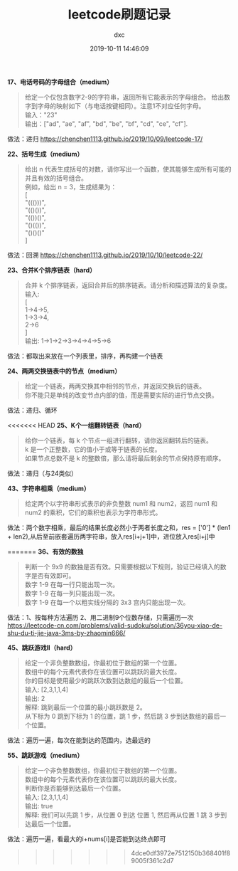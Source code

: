 ﻿---
layout:     post
title:      "leetcode刷题记录"
date:       2019-10-11 14:46:09
author:     "dxc"
header-img: "img/post-bg-rwd.jpg"
tags:
    - 刷题
---

**17、电话号码的字母组合（medium）**  
> 给定一个仅包含数字2-9的字符串，返回所有它能表示的字母组合。
给出数字到字母的映射如下（与电话按键相同）。注意1不对应任何字母。  
输入："23"   
输出：["ad", "ae", "af", "bd", "be", "bf", "cd", "ce", "cf"].   

做法：递归
<https://chenchen1113.github.io/2019/10/09/leetcode-17/>

**22、括号生成（medium）**  
> 给出 n 代表生成括号的对数，请你写出一个函数，使其能够生成所有可能的并且有效的括号组合。   
例如，给出 n = 3，生成结果为：   
[   
  "((()))",   
  "(()())",   
  "(())()",   
  "()(())",   
  "()()()"   
]   

做法：回溯
<https://chenchen1113.github.io/2019/10/10/leetcode-22/>

**23、合并K个排序链表（hard）**  
> 合并 k 个排序链表，返回合并后的排序链表。请分析和描述算法的复杂度。   
输入:   
[  
  1->4->5,  
  1->3->4,  
  2->6  
]  
输出: 1->1->2->3->4->4->5->6  

做法：都取出来放在一个列表里，排序，再构建一个链表

**24、两两交换链表中的节点（medium）**  
> 给定一个链表，两两交换其中相邻的节点，并返回交换后的链表。  
你不能只是单纯的改变节点内部的值，而是需要实际的进行节点交换。  

做法：递归、循环  

<<<<<<< HEAD
**25、K个一组翻转链表（hard）**  
> 给你一个链表，每 k 个节点一组进行翻转，请你返回翻转后的链表。  
k 是一个正整数，它的值小于或等于链表的长度。  
如果节点总数不是 k 的整数倍，那么请将最后剩余的节点保持原有顺序。  

做法：递归（与24类似）  

**43、字符串相乘（medium）**  
> 给定两个以字符串形式表示的非负整数 num1 和 num2，返回 num1 和 num2 的乘积，它们的乘积也表示为字符串形式。

做法：两个数字相乘，最后的结果长度必然小于两者长度之和，res = ['0'] * (len1 + len2),从后至前嵌套遍历两字符串，放入res[i+j+1]中，进位放入res[i+j]中  

=======
**36、有效的数独**   
> 判断一个 9x9 的数独是否有效。只需要根据以下规则，验证已经填入的数字是否有效即可。   
数字 1-9 在每一行只能出现一次。   
数字 1-9 在每一列只能出现一次。   
数字 1-9 在每一个以粗实线分隔的 3x3 宫内只能出现一次。   

做法：1、按每种方法遍历 2、用二进制9个位数存储，只需遍历一次  
<https://leetcode-cn.com/problems/valid-sudoku/solution/36you-xiao-de-shu-du-ti-jie-java-3ms-by-zhaomin666/>

**45、跳跃游戏II（hard）**  
> 给定一个非负整数数组，你最初位于数组的第一个位置。  
数组中的每个元素代表你在该位置可以跳跃的最大长度。  
你的目标是使用最少的跳跃次数到达数组的最后一个位置。   
输入: [2,3,1,1,4]   
输出: 2   
解释: 跳到最后一个位置的最小跳跃数是 2。    
     从下标为 0 跳到下标为 1 的位置，跳 1 步，然后跳 3 步到达数组的最后一个位置。
	 
做法：遍历一遍，每次在能到达的范围内，选最远的  

**55、跳跃游戏（medium）**     
> 给定一个非负整数数组，你最初位于数组的第一个位置。  
数组中的每个元素代表你在该位置可以跳跃的最大长度。   
判断你是否能够到达最后一个位置。   
输入: [2,3,1,1,4]     
输出: true     
解释: 我们可以先跳 1 步，从位置 0 到达 位置 1, 然后再从位置 1 跳 3 步到达最后一个位置。  

做法：遍历一遍，看最大的i+nums[i]是否能到达终点即可     
>>>>>>> 4dce0df3972e7512150b368401f89005f361c2d7
